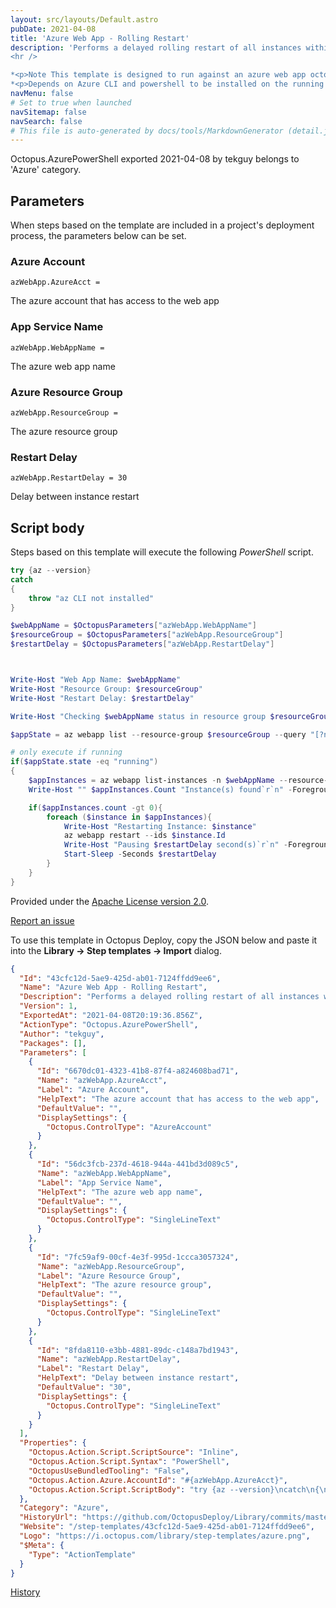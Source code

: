 ```yaml
---
layout: src/layouts/Default.astro
pubDate: 2021-04-08
title: 'Azure Web App - Rolling Restart'
description: 'Performs a delayed rolling restart of all instances within an Azure Web App
<hr />

*<p>Note This template is designed to run against an azure web app octopus target </p>*
*<p>Depends on Azure CLI and powershell to be installed on the running machine</p>*'
navMenu: false
# Set to true when launched
navSitemap: false
navSearch: false
# This file is auto-generated by docs/tools/MarkdownGenerator (detail.js)
---
```


Octopus.AzurePowerShell exported 2021-04-08 by tekguy belongs to 'Azure' category.

## Parameters

When steps based on the template are included in a project's deployment process, the parameters below can be set.


<div class="param">

### Azure Account

`azWebApp.AzureAcct = `

The azure account that has access to the web app

</div>
        
<div class="param">

### App Service Name

`azWebApp.WebAppName = `

The azure web app name

</div>
        
<div class="param">

### Azure Resource Group

`azWebApp.ResourceGroup = `

The azure resource group

</div>
        
<div class="param">

### Restart Delay

`azWebApp.RestartDelay = 30`

Delay between instance restart

</div>
        

## Script body

Steps based on this template will execute the following *PowerShell* script.

```powershell
try {az --version}
catch
{
    throw "az CLI not installed"
}

$webAppName = $OctopusParameters["azWebApp.WebAppName"]
$resourceGroup = $OctopusParameters["azWebApp.ResourceGroup"]
$restartDelay = $OctopusParameters["azWebApp.RestartDelay"]



Write-Host "Web App Name: $webAppName"
Write-Host "Resource Group: $resourceGroup"
Write-Host "Restart Delay: $restartDelay"

Write-Host "Checking $webAppName status in resource group $resourceGroup"

$appState = az webapp list --resource-group $resourceGroup --query "[?name=='$webAppName'].{state: state, hostName: defaultHostName}" | ConvertFrom-Json

# only execute if running
if($appState.state -eq "running")
{
    $appInstances = az webapp list-instances -n $webAppName --resource-group $resourceGroup --query '[].{Id: id}' | ConvertFrom-Json
    Write-Host "" $appInstances.Count "Instance(s) found`r`n" -ForegroundColor Green

    if($appInstances.count -gt 0){
        foreach ($instance in $appInstances){
            Write-Host "Restarting Instance: $instance"
            az webapp restart --ids $instance.Id
            Write-Host "Pausing $restartDelay second(s)`r`n" -ForegroundColor Yellow
            Start-Sleep -Seconds $restartDelay
        }
    }
}

```

Provided under the [Apache License version 2.0](https://github.com/OctopusDeploy/Library/blob/master/LICENSE.txt).

[Report an issue](https://github.com/OctopusDeploy/Library/issues/new?assignees=&labels=&projects=&template=bug-report.yml&title=Issue%20with%20Azure%20Web%20App%20-%20Rolling%20Restart&step-template=Azure%20Web%20App%20-%20Rolling%20Restart)

<div class="get-json">

To use this template in Octopus Deploy, copy the JSON below and paste it into the **Library → Step templates → Import** dialog.

```json
{
  "Id": "43cfc12d-5ae9-425d-ab01-7124ffdd9ee6",
  "Name": "Azure Web App - Rolling Restart",
  "Description": "Performs a delayed rolling restart of all instances within an Azure Web App\n<hr />\n\n*<p>Note This template is designed to run against an azure web app octopus target </p>*\n*<p>Depends on Azure CLI and powershell to be installed on the running machine</p>*",
  "Version": 1,
  "ExportedAt": "2021-04-08T20:19:36.856Z",
  "ActionType": "Octopus.AzurePowerShell",
  "Author": "tekguy",
  "Packages": [],
  "Parameters": [
    {
      "Id": "6670dc01-4323-41b8-87f4-a824608bad71",
      "Name": "azWebApp.AzureAcct",
      "Label": "Azure Account",
      "HelpText": "The azure account that has access to the web app",
      "DefaultValue": "",
      "DisplaySettings": {
        "Octopus.ControlType": "AzureAccount"
      }
    },
    {
      "Id": "56dc3fcb-237d-4618-944a-441bd3d089c5",
      "Name": "azWebApp.WebAppName",
      "Label": "App Service Name",
      "HelpText": "The azure web app name",
      "DefaultValue": "",
      "DisplaySettings": {
        "Octopus.ControlType": "SingleLineText"
      }
    },
    {
      "Id": "7fc59af9-00cf-4e3f-995d-1ccca3057324",
      "Name": "azWebApp.ResourceGroup",
      "Label": "Azure Resource Group",
      "HelpText": "The azure resource group",
      "DefaultValue": "",
      "DisplaySettings": {
        "Octopus.ControlType": "SingleLineText"
      }
    },
    {
      "Id": "8fda8110-e3bb-4881-89dc-c148a7bd1943",
      "Name": "azWebApp.RestartDelay",
      "Label": "Restart Delay",
      "HelpText": "Delay between instance restart",
      "DefaultValue": "30",
      "DisplaySettings": {
        "Octopus.ControlType": "SingleLineText"
      }
    }
  ],
  "Properties": {
    "Octopus.Action.Script.ScriptSource": "Inline",
    "Octopus.Action.Script.Syntax": "PowerShell",
    "OctopusUseBundledTooling": "False",
    "Octopus.Action.Azure.AccountId": "#{azWebApp.AzureAcct}",
    "Octopus.Action.Script.ScriptBody": "try {az --version}\ncatch\n{\n    throw \"az CLI not installed\"\n}\n\n$webAppName = $OctopusParameters[\"azWebApp.WebAppName\"]\n$resourceGroup = $OctopusParameters[\"azWebApp.ResourceGroup\"]\n$restartDelay = $OctopusParameters[\"azWebApp.RestartDelay\"]\n\n\n\nWrite-Host \"Web App Name: $webAppName\"\nWrite-Host \"Resource Group: $resourceGroup\"\nWrite-Host \"Restart Delay: $restartDelay\"\n\nWrite-Host \"Checking $webAppName status in resource group $resourceGroup\"\n\n$appState = az webapp list --resource-group $resourceGroup --query \"[?name=='$webAppName'].{state: state, hostName: defaultHostName}\" | ConvertFrom-Json\n\n# only execute if running\nif($appState.state -eq \"running\")\n{\n    $appInstances = az webapp list-instances -n $webAppName --resource-group $resourceGroup --query '[].{Id: id}' | ConvertFrom-Json\n    Write-Host \"\" $appInstances.Count \"Instance(s) found`r`n\" -ForegroundColor Green\n\n    if($appInstances.count -gt 0){\n        foreach ($instance in $appInstances){\n            Write-Host \"Restarting Instance: $instance\"\n            az webapp restart --ids $instance.Id\n            Write-Host \"Pausing $restartDelay second(s)`r`n\" -ForegroundColor Yellow\n            Start-Sleep -Seconds $restartDelay\n        }\n    }\n}\n"
  },
  "Category": "Azure",
  "HistoryUrl": "https://github.com/OctopusDeploy/Library/commits/master/step-templates//opt/buildagent/work/75443764cd38076d/step-templates/azure-web-app-rolling-restart.json",
  "Website": "/step-templates/43cfc12d-5ae9-425d-ab01-7124ffdd9ee6",
  "Logo": "https://i.octopus.com/library/step-templates/azure.png",
  "$Meta": {
    "Type": "ActionTemplate"
  }
}
```

[History](https://github.com/OctopusDeploy/Library/commits/master/step-templates/https://github.com/OctopusDeploy/Library/commits/master/step-templates//opt/buildagent/work/75443764cd38076d/step-templates/azure-web-app-rolling-restart.json)

</div>
